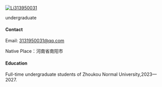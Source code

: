 

[![Li313950031](https://img.shields.io/badgeLi313950031-github-blue?logo=github)](https://github.com/Li313950031)

undergraduate

#### Contact

Email: 3131950031@qq.com

Native Place：河南省南阳市

#### Education
Full-time undergraduate students of Zhoukou Normal University,2023—2027.

